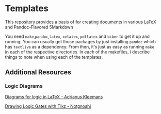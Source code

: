 # Templates

This repository provides a basis of for creating documents in various LaTeX and Pandoc-Flavored 5Markdown

You need `make`,`pandoc`,`latex`, `xelatex`, `pdflatex` and `biber` to get it up and running. You can usually get those packages by just installing `pandoc` which has `textlive` as a dependency. From then, it's just as easy as running `make` in each of the respective directories. In each of the makefiles, I describe things to note when using each of the templates.

## Additional Resources

### Logic Diagrams

[Diagrams for logic in LaTeX - Adrianus Kleemans](https://www.kleemans.ch/diagrams-for-logic-in-latex)

[Drawing Logic Gates with Tikz - Notgnoshi](https://notgnoshi.github.io/drawing-logic-gates-with-tikz/)
